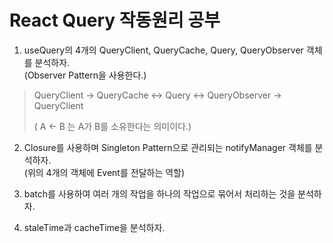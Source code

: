 # React Query 작동원리 공부

1. useQuery의 4개의 QueryClient, QueryCache, Query, QueryObserver 객체를 분석하자.  
   (Observer Pattern을 사용한다.)

> QueryClient -> QueryCache <-> Query <-> QueryObserver -> QueryClient
>
> ( A <- B 는 A가 B를 소유한다는 의미이다.)

2. Closure를 사용하며 Singleton Pattern으로 관리되는 notifyManager 객체를 분석하자.  
   (위의 4개의 객체에 Event를 전달하는 역할)

3. batch를 사용하여 여러 개의 작업을 하나의 작업으로 묶어서 처리하는 것을 분석하자.

4. staleTime과 cacheTime을 분석하자.
